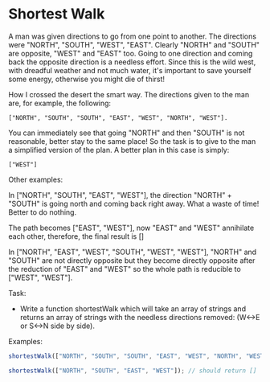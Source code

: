 # Shortest Walk

A man was given directions to go from one point to another. The directions were "NORTH", "SOUTH", "WEST", "EAST". Clearly "NORTH" and "SOUTH" are opposite, "WEST" and "EAST" too. Going to one direction and coming back the opposite direction is a needless effort. Since this is the wild west, with dreadful weather and not much water, it's important to save yourself some energy, otherwise you might die of thirst!

How I crossed the desert the smart way. The directions given to the man are, for example, the following:

`["NORTH", "SOUTH", "SOUTH", "EAST", "WEST", "NORTH", "WEST"].`

You can immediately see that going "NORTH" and then "SOUTH" is not reasonable, better stay to the same place! So the task is to give to the man a simplified version of the plan. A better plan in this case is simply:

`["WEST"]`

Other examples:

In ["NORTH", "SOUTH", "EAST", "WEST"], the direction "NORTH" + "SOUTH" is going north and coming back right away. What a waste of time! Better to do nothing.

The path becomes ["EAST", "WEST"], now "EAST" and "WEST" annihilate each other, therefore, the final result is []

In ["NORTH", "EAST", "WEST", "SOUTH", "WEST", "WEST"], "NORTH" and "SOUTH" are not directly opposite but they become directly opposite after the reduction of "EAST" and "WEST" so the whole path is reducible to ["WEST", "WEST"].

Task:

- Write a function shortestWalk which will take an array of strings and returns an array of strings with the needless directions removed: (W<->E or S<->N side by side).

Examples:

```js
shortestWalk(["NORTH", "SOUTH", "SOUTH", "EAST", "WEST", "NORTH", "WEST"]); // should return ["WEST"]

shortestWalk(["NORTH", "SOUTH", "EAST", "WEST"]); // should return []
```
